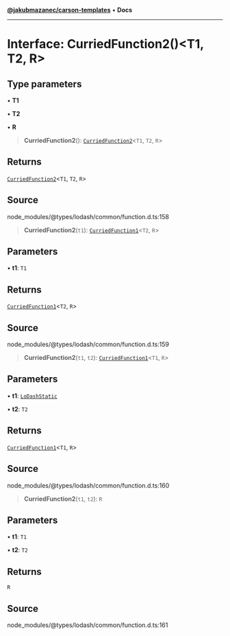 [**@jakubmazanec/carson-templates**](../../../README.md) • **Docs**

---

# Interface: CurriedFunction2()\<T1, T2, R\>

## Type parameters

• **T1**

• **T2**

• **R**

> **CurriedFunction2**(): [`CurriedFunction2`](CurriedFunction2.md)\<`T1`, `T2`, `R`\>

## Returns

[`CurriedFunction2`](CurriedFunction2.md)\<`T1`, `T2`, `R`\>

## Source

node_modules/@types/lodash/common/function.d.ts:158

> **CurriedFunction2**(`t1`): [`CurriedFunction1`](CurriedFunction1.md)\<`T2`, `R`\>

## Parameters

• **t1**: `T1`

## Returns

[`CurriedFunction1`](CurriedFunction1.md)\<`T2`, `R`\>

## Source

node_modules/@types/lodash/common/function.d.ts:159

> **CurriedFunction2**(`t1`, `t2`): [`CurriedFunction1`](CurriedFunction1.md)\<`T1`, `R`\>

## Parameters

• **t1**: [`LoDashStatic`](LoDashStatic.md)

• **t2**: `T2`

## Returns

[`CurriedFunction1`](CurriedFunction1.md)\<`T1`, `R`\>

## Source

node_modules/@types/lodash/common/function.d.ts:160

> **CurriedFunction2**(`t1`, `t2`): `R`

## Parameters

• **t1**: `T1`

• **t2**: `T2`

## Returns

`R`

## Source

node_modules/@types/lodash/common/function.d.ts:161
